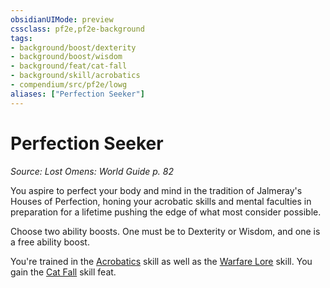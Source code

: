 ```yaml
---
obsidianUIMode: preview
cssclass: pf2e,pf2e-background
tags:
- background/boost/dexterity
- background/boost/wisdom
- background/feat/cat-fall
- background/skill/acrobatics
- compendium/src/pf2e/lowg
aliases: ["Perfection Seeker"]
---
```

# Perfection Seeker
*Source: Lost Omens: World Guide p. 82*  

You aspire to perfect your body and mind in the tradition of Jalmeray's Houses of Perfection, honing your acrobatic skills and mental faculties in preparation for a lifetime pushing the edge of what most consider possible.

Choose two ability boosts. One must be to Dexterity or Wisdom, and one is a free ability boost.

You're trained in the [Acrobatics](../../skills.md#Acrobatics) skill as well as the [Warfare Lore](../../skills.md#Lore) skill. You gain the [Cat Fall](../../feats/cat-fall.md) skill feat.